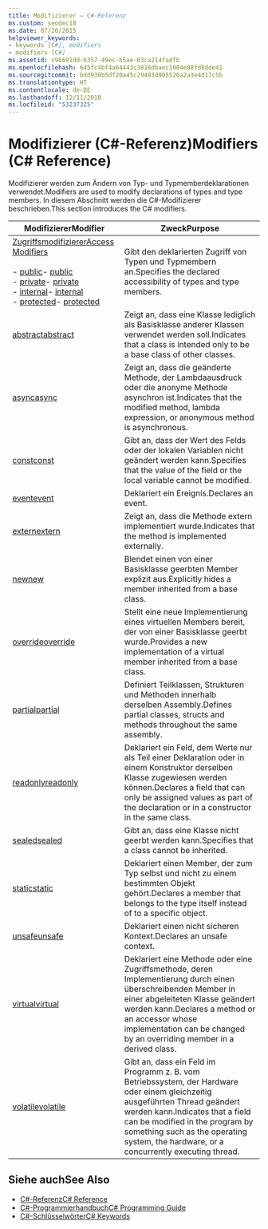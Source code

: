 ```yaml
---
title: Modifizierer – C#-Referenz
ms.custom: seodec18
ms.date: 07/20/2015
helpviewer_keywords:
- keywords [C#], modifiers
- modifiers [C#]
ms.assetid: c96691dd-b357-49ec-b5ae-03ca214fadfb
ms.openlocfilehash: 645fc4bf4a64443c3816dbaec1904e08fd8dde41
ms.sourcegitcommit: bdd930b5df20a45c29483d905526a2a3e4d17c5b
ms.translationtype: HT
ms.contentlocale: de-DE
ms.lasthandoff: 12/11/2018
ms.locfileid: "53237325"
---
```

# <a name="modifiers-c-reference"></a><span data-ttu-id="ea3a6-102">Modifizierer (C#-Referenz)</span><span class="sxs-lookup"><span data-stu-id="ea3a6-102">Modifiers (C# Reference)</span></span>
<span data-ttu-id="ea3a6-103">Modifizierer werden zum Ändern von Typ- und Typmemberdeklarationen verwendet.</span><span class="sxs-lookup"><span data-stu-id="ea3a6-103">Modifiers are used to modify declarations of types and type members.</span></span> <span data-ttu-id="ea3a6-104">In diesem Abschnitt werden die C#-Modifizierer beschrieben.</span><span class="sxs-lookup"><span data-stu-id="ea3a6-104">This section introduces the C# modifiers.</span></span>  
  
|<span data-ttu-id="ea3a6-105">Modifizierer</span><span class="sxs-lookup"><span data-stu-id="ea3a6-105">Modifier</span></span>|<span data-ttu-id="ea3a6-106">Zweck</span><span class="sxs-lookup"><span data-stu-id="ea3a6-106">Purpose</span></span>|  
|--------------|-------------|  
|[<span data-ttu-id="ea3a6-107">Zugriffsmodifizierer</span><span class="sxs-lookup"><span data-stu-id="ea3a6-107">Access Modifiers</span></span>](../../../csharp/language-reference/keywords/access-modifiers.md)<br /><br /> <span data-ttu-id="ea3a6-108">-   [public](../../../csharp/language-reference/keywords/public.md)</span><span class="sxs-lookup"><span data-stu-id="ea3a6-108">-   [public](../../../csharp/language-reference/keywords/public.md)</span></span><br /><span data-ttu-id="ea3a6-109">-   [private](../../../csharp/language-reference/keywords/private.md)</span><span class="sxs-lookup"><span data-stu-id="ea3a6-109">-   [private](../../../csharp/language-reference/keywords/private.md)</span></span><br /><span data-ttu-id="ea3a6-110">-   [internal](../../../csharp/language-reference/keywords/internal.md)</span><span class="sxs-lookup"><span data-stu-id="ea3a6-110">-   [internal](../../../csharp/language-reference/keywords/internal.md)</span></span><br /><span data-ttu-id="ea3a6-111">-   [protected](../../../csharp/language-reference/keywords/protected.md)</span><span class="sxs-lookup"><span data-stu-id="ea3a6-111">-   [protected](../../../csharp/language-reference/keywords/protected.md)</span></span>|<span data-ttu-id="ea3a6-112">Gibt den deklarierten Zugriff von Typen und Typmembern an.</span><span class="sxs-lookup"><span data-stu-id="ea3a6-112">Specifies the declared accessibility of types and type members.</span></span>|  
|[<span data-ttu-id="ea3a6-113">abstract</span><span class="sxs-lookup"><span data-stu-id="ea3a6-113">abstract</span></span>](../../../csharp/language-reference/keywords/abstract.md)|<span data-ttu-id="ea3a6-114">Zeigt an, dass eine Klasse lediglich als Basisklasse anderer Klassen verwendet werden soll.</span><span class="sxs-lookup"><span data-stu-id="ea3a6-114">Indicates that a class is intended only to be a base class of other classes.</span></span>|  
|[<span data-ttu-id="ea3a6-115">async</span><span class="sxs-lookup"><span data-stu-id="ea3a6-115">async</span></span>](../../../csharp/language-reference/keywords/async.md)|<span data-ttu-id="ea3a6-116">Zeigt an, dass die geänderte Methode, der Lambdaausdruck oder die anonyme Methode asynchron ist.</span><span class="sxs-lookup"><span data-stu-id="ea3a6-116">Indicates that the modified method, lambda expression, or anonymous method is asynchronous.</span></span>|  
|[<span data-ttu-id="ea3a6-117">const</span><span class="sxs-lookup"><span data-stu-id="ea3a6-117">const</span></span>](../../../csharp/language-reference/keywords/const.md)|<span data-ttu-id="ea3a6-118">Gibt an, dass der Wert des Felds oder der lokalen Variablen nicht geändert werden kann.</span><span class="sxs-lookup"><span data-stu-id="ea3a6-118">Specifies that the value of the field or the local variable cannot be modified.</span></span>|  
|[<span data-ttu-id="ea3a6-119">event</span><span class="sxs-lookup"><span data-stu-id="ea3a6-119">event</span></span>](../../../csharp/language-reference/keywords/event.md)|<span data-ttu-id="ea3a6-120">Deklariert ein Ereignis.</span><span class="sxs-lookup"><span data-stu-id="ea3a6-120">Declares an event.</span></span>|  
|[<span data-ttu-id="ea3a6-121">extern</span><span class="sxs-lookup"><span data-stu-id="ea3a6-121">extern</span></span>](../../../csharp/language-reference/keywords/extern.md)|<span data-ttu-id="ea3a6-122">Zeigt an, dass die Methode extern implementiert wurde.</span><span class="sxs-lookup"><span data-stu-id="ea3a6-122">Indicates that the method is implemented externally.</span></span>|  
|[<span data-ttu-id="ea3a6-123">new</span><span class="sxs-lookup"><span data-stu-id="ea3a6-123">new</span></span>](../../../csharp/language-reference/keywords/new.md)|<span data-ttu-id="ea3a6-124">Blendet einen von einer Basisklasse geerbten Member explizit aus.</span><span class="sxs-lookup"><span data-stu-id="ea3a6-124">Explicitly hides a member inherited from a base class.</span></span>|  
|[<span data-ttu-id="ea3a6-125">override</span><span class="sxs-lookup"><span data-stu-id="ea3a6-125">override</span></span>](../../../csharp/language-reference/keywords/override.md)|<span data-ttu-id="ea3a6-126">Stellt eine neue Implementierung eines virtuellen Members bereit, der von einer Basisklasse geerbt wurde.</span><span class="sxs-lookup"><span data-stu-id="ea3a6-126">Provides a new implementation of a virtual member inherited from a base class.</span></span>|  
|[<span data-ttu-id="ea3a6-127">partial</span><span class="sxs-lookup"><span data-stu-id="ea3a6-127">partial</span></span>](../../../csharp/language-reference/keywords/partial-type.md)|<span data-ttu-id="ea3a6-128">Definiert Teilklassen, Strukturen und Methoden innerhalb derselben Assembly.</span><span class="sxs-lookup"><span data-stu-id="ea3a6-128">Defines partial classes, structs and methods throughout the same assembly.</span></span>|  
|[<span data-ttu-id="ea3a6-129">readonly</span><span class="sxs-lookup"><span data-stu-id="ea3a6-129">readonly</span></span>](../../../csharp/language-reference/keywords/readonly.md)|<span data-ttu-id="ea3a6-130">Deklariert ein Feld, dem Werte nur als Teil einer Deklaration oder in einem Konstruktor derselben Klasse zugewiesen werden können.</span><span class="sxs-lookup"><span data-stu-id="ea3a6-130">Declares a field that can only be assigned values as part of the declaration or in a constructor in the same class.</span></span>|  
|[<span data-ttu-id="ea3a6-131">sealed</span><span class="sxs-lookup"><span data-stu-id="ea3a6-131">sealed</span></span>](../../../csharp/language-reference/keywords/sealed.md)|<span data-ttu-id="ea3a6-132">Gibt an, dass eine Klasse nicht geerbt werden kann.</span><span class="sxs-lookup"><span data-stu-id="ea3a6-132">Specifies that a class cannot be inherited.</span></span>|  
|[<span data-ttu-id="ea3a6-133">static</span><span class="sxs-lookup"><span data-stu-id="ea3a6-133">static</span></span>](../../../csharp/language-reference/keywords/static.md)|<span data-ttu-id="ea3a6-134">Deklariert einen Member, der zum Typ selbst und nicht zu einem bestimmten Objekt gehört.</span><span class="sxs-lookup"><span data-stu-id="ea3a6-134">Declares a member that belongs to the type itself instead of to a specific object.</span></span>|  
|[<span data-ttu-id="ea3a6-135">unsafe</span><span class="sxs-lookup"><span data-stu-id="ea3a6-135">unsafe</span></span>](../../../csharp/language-reference/keywords/unsafe.md)|<span data-ttu-id="ea3a6-136">Deklariert einen nicht sicheren Kontext.</span><span class="sxs-lookup"><span data-stu-id="ea3a6-136">Declares an unsafe context.</span></span>|  
|[<span data-ttu-id="ea3a6-137">virtual</span><span class="sxs-lookup"><span data-stu-id="ea3a6-137">virtual</span></span>](../../../csharp/language-reference/keywords/virtual.md)|<span data-ttu-id="ea3a6-138">Deklariert eine Methode oder eine Zugriffsmethode, deren Implementierung durch einen überschreibenden Member in einer abgeleiteten Klasse geändert werden kann.</span><span class="sxs-lookup"><span data-stu-id="ea3a6-138">Declares a method or an accessor whose implementation can be changed by an overriding member in a derived class.</span></span>|  
|[<span data-ttu-id="ea3a6-139">volatile</span><span class="sxs-lookup"><span data-stu-id="ea3a6-139">volatile</span></span>](../../../csharp/language-reference/keywords/volatile.md)|<span data-ttu-id="ea3a6-140">Gibt an, dass ein Feld im Programm z. B. vom Betriebssystem, der Hardware oder einem gleichzeitig ausgeführten Thread geändert werden kann.</span><span class="sxs-lookup"><span data-stu-id="ea3a6-140">Indicates that a field can be modified in the program by something such as the operating system, the hardware, or a concurrently executing thread.</span></span>|  
  
## <a name="see-also"></a><span data-ttu-id="ea3a6-141">Siehe auch</span><span class="sxs-lookup"><span data-stu-id="ea3a6-141">See Also</span></span>

- [<span data-ttu-id="ea3a6-142">C#-Referenz</span><span class="sxs-lookup"><span data-stu-id="ea3a6-142">C# Reference</span></span>](../../../csharp/language-reference/index.md)  
- [<span data-ttu-id="ea3a6-143">C#-Programmierhandbuch</span><span class="sxs-lookup"><span data-stu-id="ea3a6-143">C# Programming Guide</span></span>](../../../csharp/programming-guide/index.md)  
- [<span data-ttu-id="ea3a6-144">C#-Schlüsselwörter</span><span class="sxs-lookup"><span data-stu-id="ea3a6-144">C# Keywords</span></span>](../../../csharp/language-reference/keywords/index.md)
